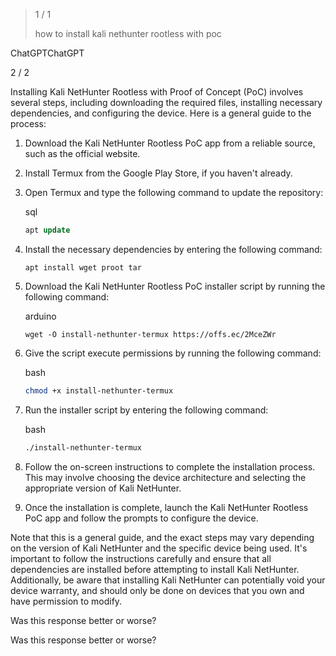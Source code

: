 > 1 / 1
> 
> how to install kali nethunter rootless with poc

ChatGPTChatGPT

2 / 2

Installing Kali NetHunter Rootless with Proof of Concept (PoC) involves several steps, including downloading the required files, installing necessary dependencies, and configuring the device. Here is a general guide to the process:

1.  Download the Kali NetHunter Rootless PoC app from a reliable source, such as the official website.
    
2.  Install Termux from the Google Play Store, if you haven't already.
    
3.  Open Termux and type the following command to update the repository:
    
    sql
    
    ```sql
    apt update
    ```
    
4.  Install the necessary dependencies by entering the following command:
    
    `apt install wget proot tar`
    
5.  Download the Kali NetHunter Rootless PoC installer script by running the following command:
    
    arduino
    
    ```arduino
    wget -O install-nethunter-termux https://offs.ec/2MceZWr
    ```
    
6.  Give the script execute permissions by running the following command:
    
    bash
    
    ```bash
    chmod +x install-nethunter-termux
    ```
    
7.  Run the installer script by entering the following command:
    
    bash
    
    ```bash
    ./install-nethunter-termux
    ```
    
8.  Follow the on-screen instructions to complete the installation process. This may involve choosing the device architecture and selecting the appropriate version of Kali NetHunter.
    
9.  Once the installation is complete, launch the Kali NetHunter Rootless PoC app and follow the prompts to configure the device.
    

Note that this is a general guide, and the exact steps may vary depending on the version of Kali NetHunter and the specific device being used. It's important to follow the instructions carefully and ensure that all dependencies are installed before attempting to install Kali NetHunter. Additionally, be aware that installing Kali NetHunter can potentially void your device warranty, and should only be done on devices that you own and have permission to modify.

Was this response better or worse?

Was this response better or worse?
